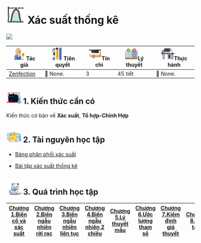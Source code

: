 # <img src="https://raw.githubusercontent.com/Zenfection/Image/master/2020/12/15-22-18-20-icons8-histogram.png" width="50"> Xác suất thống kê 

<img src="https://readme-typing-svg.herokuapp.com?font=tahoma&lines=B%E1%BA%A3ng+sau+tham+kh%E1%BA%A3o+c%E1%BB%A7a+CTU">

| <img src="https://raw.githubusercontent.com/Zenfection/Image/master/2021/07/31-17-12-38-Professor%20Male.png" title="" alt="Professor Male.png" width="35">Tác giả | <img title="" src="https://raw.githubusercontent.com/Zenfection/Image/master/2021/07/31-17-08-42-Learning%20Tools.png" alt="Learning Tools.png" width="35">Tiên quyết | <img src="https://raw.githubusercontent.com/Zenfection/Image/master/2021/07/31-17-13-24-Degree.png" title="" alt="Degree.png" width="35">Tín chỉ | <img src="https://raw.githubusercontent.com/Zenfection/Image/master/2021/07/31-17-10-10-Rage%20Room%20Rules.png" title="" alt="Rage Room Rules.png" width="35">Lý thuyết | <img src="https://raw.githubusercontent.com/Zenfection/Image/master/2021/07/31-17-11-54-Student%20Desk.png" title="" alt="Student Desk.png" width="35">Thực hành |
| ------------------------------------------------------------------------------------------------------------------------------------------------------------------ | --------------------------------------------------------------------------------------------------------------------------------------------------------------------- | ------------------------------------------------------------------------------------------------------------------------------------------------ | ------------------------------------------------------------------------------------------------------------------------------------------------------------------------ | ---------------------------------------------------------------------------------------------------------------------------------------------------------------- |
| [Zenfection](http://facebook.com/zenfection)                                                                                                                       | 🚫 None.                                                                                                                                                              | 3                                                                                                                                                | 45 tiết                                                                                                                                                                       | 🚫 None.                                                                                                                                                               |

## <img src="https://raw.githubusercontent.com/Zenfection/Image/master/2021/08/02-21-26-29-tenor.gif" width="40"> 1. Kiến thức cần có

Kiến thức cơ bản về **Xác suất**, **Tổ hợp-Chỉnh Hợp**

## <img src="https://raw.githubusercontent.com/Zenfection/Image/master/2021/08/02-21-24-49-tenor.gif" width="40"> 2. Tài nguyên học tập

- [Bảng phân phối xác suất](https://drive.google.com/file/d/1Pzfrsj89N-obvLo4Ow0KuaVWVZCWHOk0/view)

- [Bài tập xác suất thống kê](https://drive.google.com/file/d/1KgDumBXu_G4guxsCOjRwxK3nq3WRuz7e/view)

## <img src="https://raw.githubusercontent.com/Zenfection/Image/master/2021/08/02-21-41-35-tenor.gif" width="40"> 3. Quá trình học tập

| [Chương 1.Biến cố và xác suất](/toanhoc/TN010-Xac_suat_thong_ke/Tailieu/1.md) | [Chương 2.Biến ngẫu nhiên rời rạc](/toanhoc/TN010-Xac_suat_thong_ke/Tailieu/2.md) | [Chương 3.Biến ngẫu nhiên liên tục](/toanhoc/TN010-Xac_suat_thong_ke/Tailieu/3.md) | [Chương 4.Biến ngẫu nhiên 2 chiều](/toanhoc/TN010-Xac_suat_thong_ke/Tailieu/4.md) | [Chương 5.Lý thuyết mẫu](/toanhoc/TN010-Xac_suat_thong_ke/Tailieu/5.md) | [Chương 6.Ước lượng tham số](/toanhoc/TN010-Xac_suat_thong_ke/Tailieu/6.md) | [Chương 7.Kiểm định giả thuyết](/toanhoc/TN010-Xac_suat_thong_ke/Tailieu/7.md) | [Chương 8.Ôn tập](/toanhoc/TN010-Xac_suat_thong_ke/Tailieu/8.md) |
| ---------------------------- | -------------------------------- | --------------------------------- | -------------------------------- | ---------------------- | -------------------------- | ----------------------------- | --------------- |


<comment/> 


 